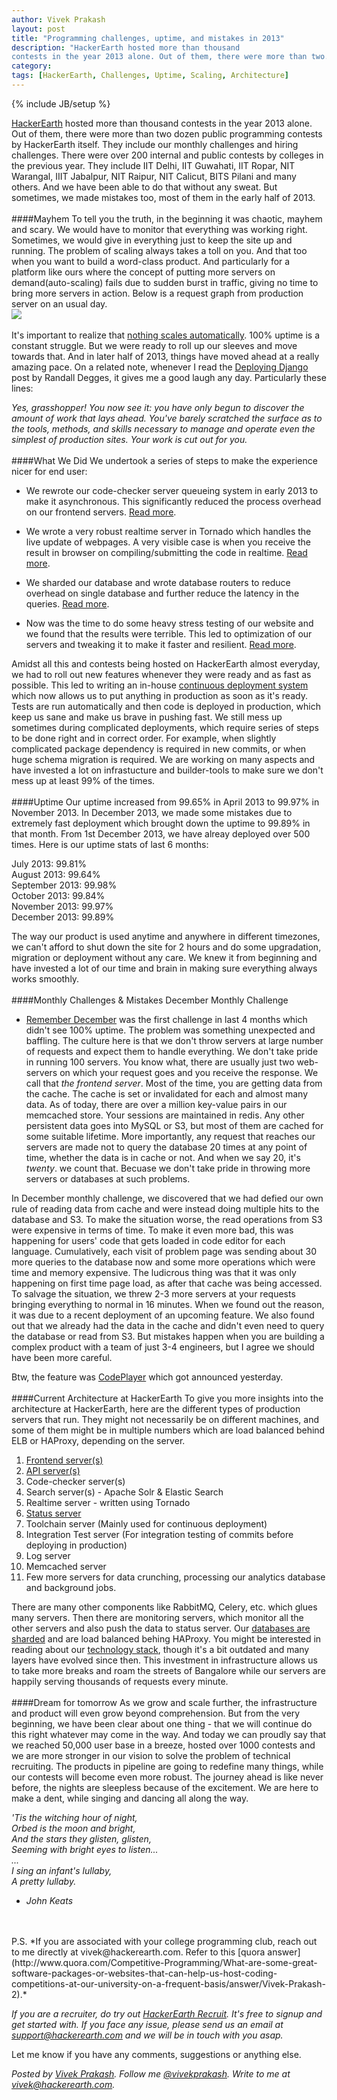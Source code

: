 ```yaml
---
author: Vivek Prakash
layout: post
title: "Programming challenges, uptime, and mistakes in 2013"
description: "HackerEarth hosted more than thousand
contests in the year 2013 alone. Out of them, there were more than two..."
category: 
tags: [HackerEarth, Challenges, Uptime, Scaling, Architecture]
---
```

{% include JB/setup %}

[HackerEarth](http://www.hackerearth.com/) hosted more than thousand
contests in the year 2013 alone. Out of them, there were more than two
dozen public programming contests by HackerEarth itself. They include our
monthly challenges and hiring challenges. There were over 200
internal and public contests by colleges in the previous year. They include
IIT Delhi, IIT Guwahati, IIT Ropar, NIT Warangal, IIIT Jabalpur, NIT Raipur,
NIT Calicut, BITS Pilani and many others. And we
have been able to do that without any sweat. But sometimes, we
made mistakes too, most of them in the early half of 2013.
<br>
<br>
####Mayhem
To tell you the truth, in the beginning it was chaotic, mayhem and scary. We
would have to monitor that everything was working right.
Sometimes, we would give in everything just to keep the site up and running.
The problem of scaling always takes a toll on you. And that too when you
want to build a word-class product. And particularly for a platform like ours
where the concept of putting more servers on demand(auto-scaling) fails due to
sudden burst in traffic, giving no time to bring more servers in action.
Below is a request graph from production server on an usual day.  
<img src="/images/elb-sep-29.png" />
<br>
<br>
It's important to realize that
[nothing scales automatically](http://justcramer.com/2012/06/03/scaling-your-clouds/).
100% uptime is
a constant struggle. But we were ready to roll up our sleeves and move towards
that. And in later half of 2013, things have moved ahead at a really
amazing pace. On a related note, whenever I read the
[Deploying Django](http://www.rdegges.com/deploying-django/) post by Randall
Degges, it gives me a good laugh any day. Particularly these lines:

*Yes, grasshopper! You now see it: you have only begun to discover the amount
of work that lays ahead. You've barely scratched the surface as to the tools,
methods, and skills necessary to manage and operate even the simplest of
production sites. Your work is cut out for you.*
<br>
<br>
####What We Did
We undertook a series of steps to make the experience nicer for end user:

- We rewrote our code-checker server queueing system in early 2013 to make it
asynchronous. This significantly reduced the process overhead on our frontend
servers.
[Read more](http://engineering.hackerearth.com/2013/03/12/100000-strong/).

- We wrote a very robust realtime server in Tornado which handles the live
update of webpages. A very visible case is when you receive the result in
browser on compiling/submitting the code in realtime.
[Read more](http://engineering.hackerearth.com/2013/05/31/the-robust-realtime-server/).

- We sharded our database and wrote database routers to reduce overhead on
single database and further reduce the latency in the queries.
[Read more](http://engineering.hackerearth.com/2013/10/07/scaling-database-with-django-and-haproxy/).

- Now was the time to do some heavy stress testing of our website and we found
that the results were terrible. This led to optimization of our servers and
tweaking it to make it faster and resilient.
[Read more](http://engineering.hackerearth.com/2013/11/21/scaling-python-django-application-apache-mod_wsgi/).
  
  
Amidst all this and contests being hosted on HackerEarth almost everyday, we had to
roll out new features whenever they were ready and as fast as possible. This
led to writing an in-house
[continuous deployment system](http://engineering.hackerearth.com/2013/08/05/continuous-deployment-system/)
which now allows us to put anything
in production as soon as it's ready. Tests are run automatically and then code is deployed
in production, which keep us sane and make us brave in pushing fast.
We still mess up sometimes during
complicated deployments, which require series of steps to be done right and in
correct order. For example, when slightly complicated package dependency is required in
new commits, or when huge schema migration is required. We are working on many
aspects and have invested a lot on infrastucture and builder-tools to make sure
we don't mess up at least 99% of the times.
<br>
<br>
####Uptime
Our uptime increased from 99.65% in April 2013 to 99.97% in November 2013. In
December 2013, we made some mistakes due to extremely fast deployment
which brought down the uptime to 99.89% in that month. From 1st
December 2013, we have alreay deployed over 500 times. Here is our uptime stats
of last 6 months:

July 2013: 99.81%  
August 2013: 99.64%  
September 2013: 99.98%  
October 2013: 99.84%  
November 2013: 99.97%  
December 2013: 99.89%  

The way our product is used anytime and anywhere in different timezones, we can't
afford to shut down the site for 2 hours and do some upgradation, migration or
deployment without any care. We knew it from beginning and have invested a lot
of our time and brain in making sure everything always works smoothly.
<br>
<br>
####Monthly Challenges & Mistakes
December Monthly Challenge
- [Remember December](http://www.hackerearth.com/remember-december/) was the
first challenge in last 4 months which didn't see 100% uptime. The problem was
something unexpected and baffling. The culture here is that we don't throw servers at
large number of requests and expect them to handle everything. We don't take
pride in running 100 servers. You know what, there are usually just two web-servers on
which your request goes and you receive the response. We call that *the frontend
server*. Most of the time, you are getting data from the cache. The cache is
set or invalidated for each and almost many data. As of today, there are over
a million key-value pairs in our memcached store. Your sessions are maintained
in redis. Any other persistent data goes into MySQL or S3, but most of
them are cached for some suitable lifetime. More importantly, any request that
reaches our servers are made not to query the database 20 times at any point of
time, whether the data is in cache or not. And when we say 20, it's *twenty*.
we count that. Becuase we don't take pride in throwing more servers or
databases at such problems.

In December monthly challenge, we discovered that we had defied our own rule of
reading data from cache and were
instead doing multiple hits to the database and S3. To make the situation
worse, the read operations from S3 were expensive in terms of time. To make it
even more bad, this was happening for users' code that gets loaded in code editor
for each language. Cumulatively, each visit of problem page was sending about
30 more queries to the database now and some more operations which were time
and memory expensive. The ludicrous thing was that it was only happening on first
time page load, as after that cache was being accessed.
To salvage the situation, we threw 2-3 more servers at your
requests bringing everything to normal in 16 minutes. When we found out the
reason, it was due to a recent deployment of an upcoming feature. We also found
out that we already had the data in the cache and didn't even need to query the
database or read from S3. But mistakes happen when you are building a complex
product with a team of just 3-4 engineers, but I agree we should have been more
careful.  
  
Btw, the feature was
[CodePlayer](http://engineering.hackerearth.com/2014/01/21/introducing-codeplayer)
which got announced yesterday.
<br>
<br>
####Current Architecture at HackerEarth
To give you more insights into the architecture at HackerEarth, here are the
different types of production servers that run. They might not necessarily be
on different machines, and some of them might be in multiple numbers which are
load balanced behind ELB or HAProxy, depending on the server.

1. [Frontend server(s)](http://www.hackerearth.com)
2. [API server(s)](http://api.hackerearth.com)
3. Code-checker server(s)
4. Search server(s) - Apache Solr & Elastic Search
5. Realtime server - written using Tornado
6. [Status server](http://status.hackerearth.com)
7. Toolchain server (Mainly used for continuous deployment)
8. Integration Test server (For integration testing of commits before deploying in production)
9. Log server
10. Memcached server
11. Few more servers for data crunching, processing our analytics database and background jobs.

There are many other components like RabbitMQ, Celery, etc. which glues many
servers. Then there are monitoring servers, which monitor all the other servers
and also push the data to status server. Our
[databases are sharded](http://engineering.hackerearth.com/2013/10/07/scaling-database-with-django-and-haproxy)
and are load
balanced behing HAProxy. You might be interested in reading about our
[technology
stack](http://engineering.hackerearth.com/2013/03/20/hackerearth-technology-stack/),
though it's a bit outdated and many layers have evolved since then.
This investment in infrastructure
allows us to take more breaks and roam the streets of Bangalore
while our servers are happily
serving thousands of requests every minute.
<br>
<br>
####Dream for tomorrow
As we grow and scale further, the infrastructure and product
will even grow beyond comprehension. But from the very beginning, we
have been clear about one thing - that we will continue do this right whatever may come in
the way. And today we can proudly say that we reached 50,000 user base in a
breeze, hosted over 1000 contests and we are more stronger in our vision to solve
the problem of technical recruiting. The products in pipeline are going to
redefine many things, while our contests will become even more robust. The journey 
ahead is like never before, the nights are sleepless because of the excitement.
We are here to make a dent, while singing and dancing all along the way.

*'Tis the witching hour of night,  
Orbed is the moon and bright,  
And the stars they glisten, glisten,  
Seeming with bright eyes to listen...  
...  
I sing an infant's lullaby,  
A pretty lullaby.*  
- *John Keats*  
<br>
<br>
P.S. *If you are associated with your college programming club, reach out to me directly
at vivek@hackerearth.com. Refer to this
[quora answer](http://www.quora.com/Competitive-Programming/What-are-some-great-software-packages-or-websites-that-can-help-us-host-coding-competitions-at-our-university-on-a-frequent-basis/answer/Vivek-Prakash-2).*  

*If you are a recruiter, do try out
[HackerEarth Recruit](http://www.hackerearth.com/recruit/). It's free to signup
and get started with. If you face any issue, please
send us an email at support@hackerearth.com and we will be in touch with you
asap.*

Let me know if you have any comments, suggestions or anything else.

*Posted by [Vivek Prakash](http://www.hackerearth.com/users/vivekprakash/).
Follow me [@vivekprakash](https://twitter.com/vivekprakash). Write to me at
vivek@hackerearth.com.*
